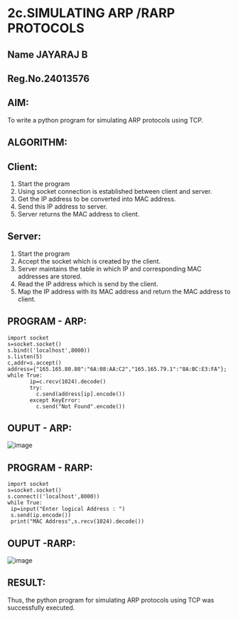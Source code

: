 # 2c.SIMULATING ARP /RARP PROTOCOLS
## Name JAYARAJ B 
## Reg.No.24013576
## AIM:
To write a python program for simulating ARP protocols using TCP.
## ALGORITHM:
## Client:
1. Start the program
2. Using socket connection is established between client and server.
3. Get the IP address to be converted into MAC address.
4. Send this IP address to server.
5. Server returns the MAC address to client.
## Server:
1. Start the program
2. Accept the socket which is created by the client.
3. Server maintains the table in which IP and corresponding MAC addresses are
stored.
4. Read the IP address which is send by the client.
5. Map the IP address with its MAC address and return the MAC address to client.

## PROGRAM - ARP:
```
import socket
s=socket.socket()
s.bind(('localhost',8000))
s.listen(5)
c,addr=s.accept()
address={"165.165.80.80":"6A:08:AA:C2","165.165.79.1":"8A:BC:E3:FA"};
while True:
       ip=c.recv(1024).decode()
       try:
         c.send(address[ip].encode())
       except KeyError:
         c.send("Not Found".encode())
```
## OUPUT - ARP:

![image](https://github.com/user-attachments/assets/ee2e0a72-b346-484c-aa4a-8649c6275000)


## PROGRAM - RARP:
```
import socket
s=socket.socket()
s.connect(('localhost',8000))
while True:
 ip=input("Enter logical Address : ")
 s.send(ip.encode())
 print("MAC Address",s.recv(1024).decode())
```
## OUPUT -RARP:

![image](https://github.com/user-attachments/assets/aca34ef6-48dc-4940-ab5c-d704c25d50d7)


## RESULT:
Thus, the python program for simulating ARP protocols using TCP was successfully 
executed.

